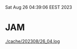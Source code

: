 Sat Aug 26 04:39:06 EEST 2023
# JAM
<a href='./cache/202308/26_04.log'>./cache/202308/26_04.log</a>
